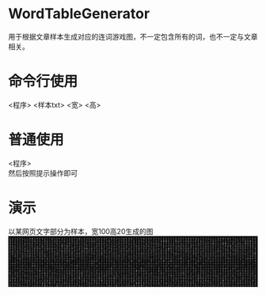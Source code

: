 # WordTableGenerator
用于根据文章样本生成对应的连词游戏图，不一定包含所有的词，也不一定与文章相关。
# 命令行使用
<程序> <样本txt> <宽> <高>
# 普通使用
<程序>   
然后按照提示操作即可
# 演示
以某网页文字部分为样本，宽100高20生成的图  
![demo](demo1.png)
